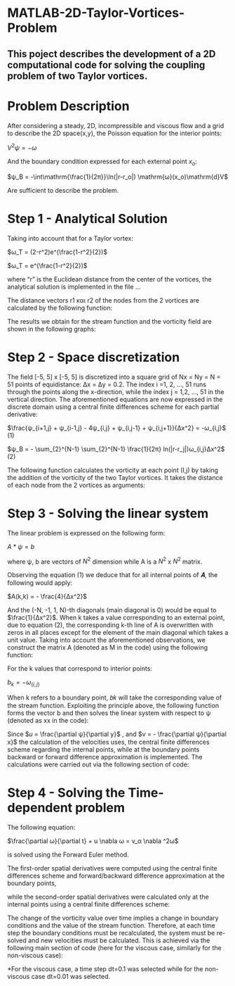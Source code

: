 # MATLAB-2D-Taylor-Vortices-Problem

## This poject describes the development of a 2D computational code for solving the coupling problem of two Taylor vortices.

# Problem Description

After considering a steady, 2D, incompressible and viscous flow and a grid to describe the 2D space(x,y),
the Poisson equation for the interior points:

$V^2ψ=-ω$

And the boundary condition expressed for each external point $x_o$:

$ψ_Β = -\int\mathrm{\frac{1}{2π}}\ln(|r-r_o|) \mathrm{ω}(x_o)\mathrm{d}V$

Are sufficient to describe the problem.

# Step 1 - Analytical Solution

Taking into account that for a Taylor vortex:

$ω_Τ = (2-r^2)e^(\frac{1-r^2}{2})$

$ω_Τ = e^(\frac{1-r^2}{2})$

where “r” is the Euclidean distance from the center of the vortices, the analytical
solution is implemented in the file ...


The distance vectors r1 και r2 of the nodes from the 2 vortices are calculated by the
following function:

The results we obtain for the stream function and the vorticity field are shown in the
following graphs:



# Step 2 - Space discretization

The field [-5, 5] x [-5, 5] is discretized into a square grid of Nx = Ny = N = 51 points of
equidistance: Δx = Δy = 0.2.
The index i =1, 2, …, 51 runs through the points along the x-direction, while the index j = 1,2, …, 51 in the vertical direction. The aforementioned equations are now expressed in the discrete domain using a central finite differences scheme for each partial derivative:


$\frac{ψ_{i+1,j} + ψ_{i-1,j} - 4ψ_{i,j} + ψ_{i,j-1} + ψ_{i,j+1}}{Δx^2} = -ω_{i,j}$    (1)

$ψ_Β = - \sum_{2}^{N-1} \sum_{2}^{N-1} \frac{1}{2π} ln(|r-r_j|)ω_{i,j}Δx^2$           (2)


The following function calculates the vorticity at each point (I,j) by taking the addition of the vorticity of the two Taylor vortices. It takes the distance of each node from the 2
vortices as arguments:


# Step 3 - Solving the linear system

The linear problem is expressed on the following form:

$A*ψ = b$

where ψ, b are vectors of $N^2$ dimension while A is a $N^2$ x $N^2$ matrix.

Observing the equation (1) we deduce that for all internal points of 𝜜, the following would
apply:

$A(k,k) = - \frac{4}{Δx^2}$

And the (-N, -1, 1, N)-th diagonals (main diagonal is 0) would be equal to $\frac{1}\{Δx^2}$.
When k takes a value corresponding to an external point, due to equation (2), the
corresponding k-th line of A is overwritten with zeros in all places except for the element
of the main diagonal which takes a unit value.
Taking into account the aforementioned observations, we construct the matrix A (denoted
as M in the code) using the following function:

For the k values that correspond to interior points:

$b_k = -ω_(i,j)$

When k refers to a boundary point, 𝑏𝑘 will take the corresponding value of the stream
function. Exploiting the principle above, the following function forms the vector b and
then solves the linear system with respect to ψ (denoted as xx in the code):


Since $𝑢 = \frac{\partial ψ}{\partial y}$ , and $v =  - \frac{\partial ψ}{\partial x}$ the calculation of the velocities uses, the central finite
differences scheme regarding the internal points, while at the boundary points backward
or forward difference approximation is implemented. The calculations were carried out
via the following section of code:


# Step 4 - Solving the Time-dependent problem

The following equation:


$\frac{\partial ω}{\partial t} + u \nabla ω = ν_α \nabla ^2ω$ 


is solved using the Forward Euler method.

The first-order spatial derivatives were computed using the central finite differences
scheme and forward/backward difference approximation at the boundary points,

while the second-order spatial derivatives were calculated only at the internal points
using a central finite differences scheme:

The change of the vorticity value over time implies a change in boundary conditions and
the value of the stream function. 
Therefore, at each time step the boundary conditions must be recalculated, the system must be re-solved and new velocities must be
calculated.
This is achieved via the following main section of code (here for the viscous
case, similarly for the non-viscous case):


*For the viscous case, a time step dt=0.1 was selected while for the non-viscous case
dt=0.01 was selected.




